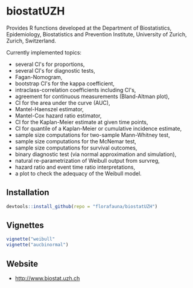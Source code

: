 # biostatUZH

Provides R functions developed at the Department of Biostatistics,
Epidemiology, Biostatistics and Prevention Institute,
University of Zurich, Zurich, Switzerland.


Currently implemented topics:
* several CI's for proportions,
* several CI's for diagnostic tests,
* Fagan-Nomogram,
* bootstrap CI's for the kappa coefficient,
* intraclass-correlation coefficients including CI's,
* agreement for continuous measurements (Bland-Altman plot),
* CI for the area under the curve (AUC),
* Mantel-Haenszel estimator,
* Mantel-Cox hazard ratio estimator,
* CI for the Kaplan-Meier estimate at given time points,
* CI for quantile of a Kaplan-Meier or cumulative incidence estimate,
* sample size computations for two-sample Mann-Whitney test,
* sample size computations for the McNemar test,
* sample size computations for survival outcomes, 
* binary diagnostic test (via normal approximation and simulation),
* natural re-parametrization of Weibull output from survreg,
* hazard ratio and event time ratio interpretations,
* a plot to check the adequacy of the Weibull model.

## Installation

```r
devtools::install_github(repo = "florafauna/biostatUZH")
```

## Vignettes

```r
vignette("weibull"
vignette("aucbinormal")
```

## Website

* http://www.biostat.uzh.ch
